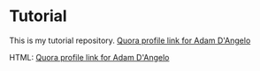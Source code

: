 # Tutorial

This is my tutorial repository.
[Quora profile link for Adam D'Angelo](http://www.quora.com/Adam-DAngelo)

HTML:
<a href="http://www.quora.com/Adam-DAngelo">Quora profile link for Adam D'Angelo</a>
